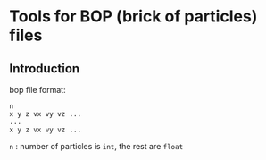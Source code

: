 Tools for BOP (brick of particles) files
================

Introduction
----------
bop file format:

    n
    x y z vx vy vz ...
	...
	x y z vx vy vz ...

`n` : number of particles is `int`, the rest are `float`
